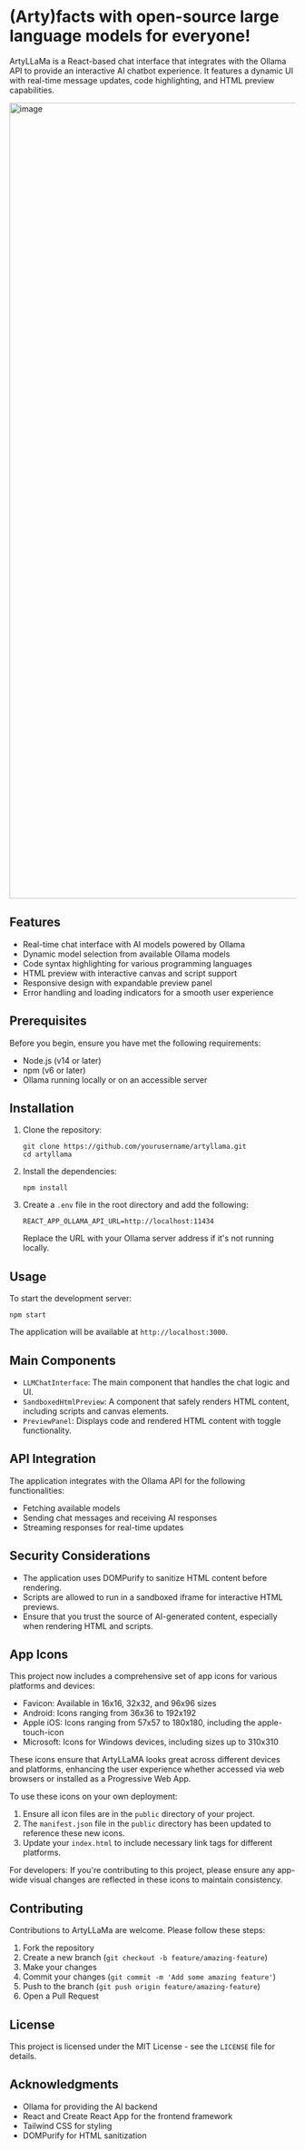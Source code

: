 # (Arty)facts with open-source large language models for everyone!

ArtyLLaMa is a React-based chat interface that integrates with the Ollama API to provide an interactive AI chatbot experience. It features a dynamic UI with real-time message updates, code highlighting, and HTML preview capabilities.

<img width="1403" alt="image" src="https://github.com/user-attachments/assets/4d8b6207-5902-44a1-abcf-0d2ed03b422f">

## Features

- Real-time chat interface with AI models powered by Ollama
- Dynamic model selection from available Ollama models
- Code syntax highlighting for various programming languages
- HTML preview with interactive canvas and script support
- Responsive design with expandable preview panel
- Error handling and loading indicators for a smooth user experience

## Prerequisites

Before you begin, ensure you have met the following requirements:

- Node.js (v14 or later)
- npm (v6 or later)
- Ollama running locally or on an accessible server

## Installation

1. Clone the repository:
   ```
   git clone https://github.com/yourusername/artyllama.git
   cd artyllama
   ```

2. Install the dependencies:
   ```
   npm install
   ```

3. Create a `.env` file in the root directory and add the following:
   ```
   REACT_APP_OLLAMA_API_URL=http://localhost:11434
   ```
   Replace the URL with your Ollama server address if it's not running locally.

## Usage

To start the development server:

```
npm start
```

The application will be available at `http://localhost:3000`.

## Main Components

- `LLMChatInterface`: The main component that handles the chat logic and UI.
- `SandboxedHtmlPreview`: A component that safely renders HTML content, including scripts and canvas elements.
- `PreviewPanel`: Displays code and rendered HTML content with toggle functionality.

## API Integration

The application integrates with the Ollama API for the following functionalities:

- Fetching available models
- Sending chat messages and receiving AI responses
- Streaming responses for real-time updates

## Security Considerations

- The application uses DOMPurify to sanitize HTML content before rendering.
- Scripts are allowed to run in a sandboxed iframe for interactive HTML previews.
- Ensure that you trust the source of AI-generated content, especially when rendering HTML and scripts.

## App Icons

This project now includes a comprehensive set of app icons for various platforms and devices:

- Favicon: Available in 16x16, 32x32, and 96x96 sizes
- Android: Icons ranging from 36x36 to 192x192
- Apple iOS: Icons ranging from 57x57 to 180x180, including the apple-touch-icon
- Microsoft: Icons for Windows devices, including sizes up to 310x310

These icons ensure that ArtyLLaMA looks great across different devices and platforms, enhancing the user experience whether accessed via web browsers or installed as a Progressive Web App.

To use these icons on your own deployment:
1. Ensure all icon files are in the `public` directory of your project.
2. The `manifest.json` file in the `public` directory has been updated to reference these new icons.
3. Update your `index.html` to include necessary link tags for different platforms.

For developers: If you're contributing to this project, please ensure any app-wide visual changes are reflected in these icons to maintain consistency.

## Contributing

Contributions to ArtyLLaMa are welcome. Please follow these steps:

1. Fork the repository
2. Create a new branch (`git checkout -b feature/amazing-feature`)
3. Make your changes
4. Commit your changes (`git commit -m 'Add some amazing feature'`)
5. Push to the branch (`git push origin feature/amazing-feature`)
6. Open a Pull Request

## License

This project is licensed under the MIT License - see the `LICENSE` file for details.

## Acknowledgments

- Ollama for providing the AI backend
- React and Create React App for the frontend framework
- Tailwind CSS for styling
- DOMPurify for HTML sanitization

